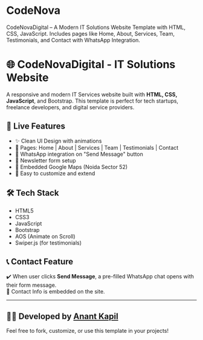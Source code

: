 # CodeNova
 CodeNovaDigital – A Modern IT Solutions Website Template with HTML, CSS, JavaScript. Includes pages like Home, About, Services, Team, Testimonials, and Contact with WhatsApp Integration.
# 🌐 CodeNovaDigital - IT Solutions Website

A responsive and modern IT Services website built with **HTML, CSS, JavaScript**, and Bootstrap. This template is perfect for tech startups, freelance developers, and digital service providers.

## 🚀 Live Features

- ✨ Clean UI Design with animations
- 🧠 Pages: Home | About | Services | Team | Testimonials | Contact
- 📱 WhatsApp integration on "Send Message" button
- 📧 Newsletter form setup
- 📍 Embedded Google Maps (Noida Sector 52)
- 🔗 Easy to customize and extend

## 🛠️ Tech Stack

- HTML5  
- CSS3  
- JavaScript  
- Bootstrap  
- AOS (Animate on Scroll)  
- Swiper.js (for testimonials)

## 📞 Contact Feature

✔️ When user clicks **Send Message**, a pre-filled WhatsApp chat opens with their form message.  
📍 Contact Info is embedded on the site.

---

## 👨‍💻 Developed by [Anant Kapil](mailto:superking9045@gmail.com)

Feel free to fork, customize, or use this template in your projects!

